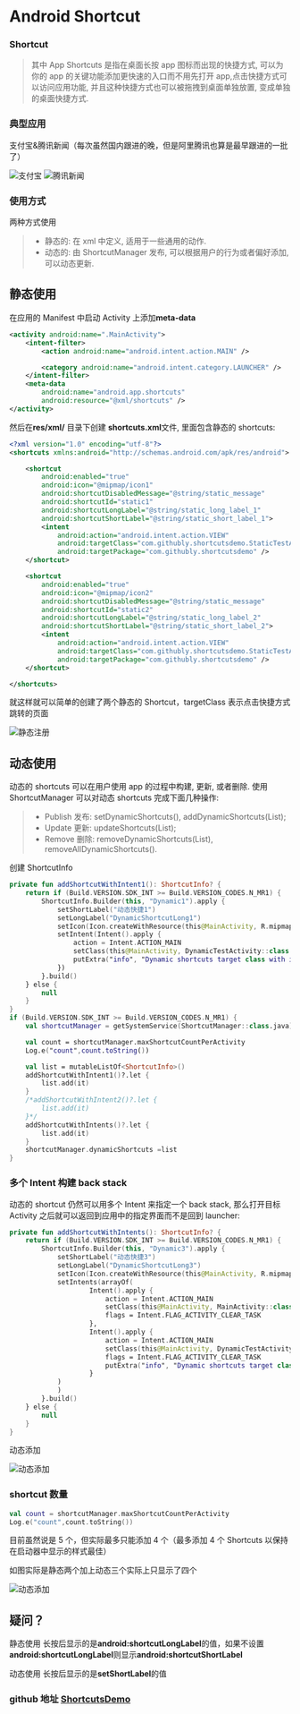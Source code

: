 # Android Shortcut

### Shortcut

> 其中 App Shortcuts 是指在桌面长按 app 图标而出现的快捷方式, 可以为你的 app 的关键功能添加更快速的入口而不用先打开 app,点击快捷方式可以访问应用功能, 并且这种快捷方式也可以被拖拽到桌面单独放置, 变成单独的桌面快捷方式.

### 典型应用

支付宝&腾讯新闻（每次虽然国内跟进的晚，但是阿里腾讯也算是最早跟进的一批了）

![支付宝](https://github.com/leiyun1993/ShortcutsDemo/raw/master/screenshots/image3.jpg)
![腾讯新闻](https://github.com/leiyun1993/ShortcutsDemo/raw/master/screenshots/image4.jpg)

### 使用方式

两种方式使用

> - 静态的: 在 xml 中定义, 适用于一些通用的动作.
> - 动态的: 由 ShortcutManager 发布, 可以根据用户的行为或者偏好添加, 可以动态更新.

## 静态使用

在应用的 Manifest 中启动 Activity 上添加**meta-data**

```xml
<activity android:name=".MainActivity">
    <intent-filter>
        <action android:name="android.intent.action.MAIN" />

        <category android:name="android.intent.category.LAUNCHER" />
    </intent-filter>
    <meta-data
        android:name="android.app.shortcuts"
        android:resource="@xml/shortcuts" />
</activity>
```

然后在**res/xml/** 目录下创建 **shortcuts.xml**文件, 里面包含静态的 shortcuts:

```xml
<?xml version="1.0" encoding="utf-8"?>
<shortcuts xmlns:android="http://schemas.android.com/apk/res/android">

    <shortcut
        android:enabled="true"
        android:icon="@mipmap/icon1"
        android:shortcutDisabledMessage="@string/static_message"
        android:shortcutId="static1"
        android:shortcutLongLabel="@string/static_long_label_1"
        android:shortcutShortLabel="@string/static_short_label_1">
        <intent
            android:action="android.intent.action.VIEW"
            android:targetClass="com.githubly.shortcutsdemo.StaticTestActivity"
            android:targetPackage="com.githubly.shortcutsdemo" />
    </shortcut>

    <shortcut
        android:enabled="true"
        android:icon="@mipmap/icon2"
        android:shortcutDisabledMessage="@string/static_message"
        android:shortcutId="static2"
        android:shortcutLongLabel="@string/static_long_label_2"
        android:shortcutShortLabel="@string/static_short_label_2">
        <intent
            android:action="android.intent.action.VIEW"
            android:targetClass="com.githubly.shortcutsdemo.StaticTestActivity"
            android:targetPackage="com.githubly.shortcutsdemo" />
    </shortcut>

</shortcuts>
```

就这样就可以简单的创建了两个静态的 Shortcut，targetClass 表示点击快捷方式跳转的页面

![静态注册](https://github.com/leiyun1993/ShortcutsDemo/raw/master/screenshots/image1.jpg)

## 动态使用

动态的 shortcuts 可以在用户使用 app 的过程中构建, 更新, 或者删除.
使用 ShortcutManager 可以对动态 shortcuts 完成下面几种操作:

> - Publish 发布: setDynamicShortcuts(), addDynamicShortcuts(List);
> - Update 更新: updateShortcuts(List);
> - Remove 删除: removeDynamicShortcuts(List), removeAllDynamicShortcuts().

创建 ShortcutInfo

```kotlin
private fun addShortcutWithIntent1(): ShortcutInfo? {
    return if (Build.VERSION.SDK_INT >= Build.VERSION_CODES.N_MR1) {
        ShortcutInfo.Builder(this, "Dynamic1").apply {
            setShortLabel("动态快捷1")
            setLongLabel("DynamicShortcutLong1")
            setIcon(Icon.createWithResource(this@MainActivity, R.mipmap.icon3))
            setIntent(Intent().apply {
                action = Intent.ACTION_MAIN
                setClass(this@MainActivity, DynamicTestActivity::class.java)
                putExtra("info", "Dynamic shortcuts target class with intent1")
            })
        }.build()
    } else {
        null
    }
}
if (Build.VERSION.SDK_INT >= Build.VERSION_CODES.N_MR1) {
    val shortcutManager = getSystemService(ShortcutManager::class.java)

    val count = shortcutManager.maxShortcutCountPerActivity
    Log.e("count",count.toString())

    val list = mutableListOf<ShortcutInfo>()
    addShortcutWithIntent1()?.let {
        list.add(it)
    }
    /*addShortcutWithIntent2()?.let {
        list.add(it)
    }*/
    addShortcutWithIntents()?.let {
        list.add(it)
    }
    shortcutManager.dynamicShortcuts =list
}
```

### 多个 Intent 构建 back stack

动态的 shortcut 仍然可以用多个 Intent 来指定一个 back stack, 那么打开目标 Activity 之后就可以返回到应用中的指定界面而不是回到 launcher:

```kotlin
private fun addShortcutWithIntents(): ShortcutInfo? {
    return if (Build.VERSION.SDK_INT >= Build.VERSION_CODES.N_MR1) {
        ShortcutInfo.Builder(this, "Dynamic3").apply {
            setShortLabel("动态快捷3")
            setLongLabel("DynamicShortcutLong3")
            setIcon(Icon.createWithResource(this@MainActivity, R.mipmap.icon5))
            setIntents(arrayOf(
                    Intent().apply {
                        action = Intent.ACTION_MAIN
                        setClass(this@MainActivity, MainActivity::class.java)
                        flags = Intent.FLAG_ACTIVITY_CLEAR_TASK
                    },
                    Intent().apply {
                        action = Intent.ACTION_MAIN
                        setClass(this@MainActivity, DynamicTestActivity::class.java)
                        flags = Intent.FLAG_ACTIVITY_CLEAR_TASK
                        putExtra("info", "Dynamic shortcuts target class with intents")
                    }
            )
            )
        }.build()
    } else {
        null
    }
}
```

动态添加

![动态添加](https://github.com/leiyun1993/ShortcutsDemo/raw/master/screenshots/image2.jpg)

### shortcut 数量

```kotlin
val count = shortcutManager.maxShortcutCountPerActivity
Log.e("count",count.toString())
```

目前虽然说是 5 个，但实际最多只能添加 4 个（最多添加 4 个 Shortcuts 以保持在启动器中显示的样式最佳）

如图实际是静态两个加上动态三个实际上只显示了四个

![动态添加](https://github.com/leiyun1993/ShortcutsDemo/raw/master/screenshots/image5.jpg)

## 疑问？

静态使用 长按后显示的是**android:shortcutLongLabel**的值，如果不设置**android:shortcutLongLabel**则显示**android:shortcutShortLabel**

动态使用 长按后显示的是**setShortLabel**的值

### github 地址 **[ShortcutsDemo](https://github.com/leiyun1993/ShortcutsDemo)**
